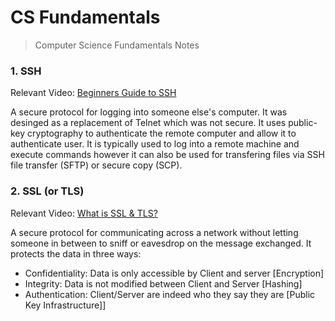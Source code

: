 # CS Fundamentals
> Computer Science Fundamentals Notes

### 1. SSH

Relevant Video: [Beginners Guide to SSH](https://youtu.be/qWKK_PNHnnA)

A secure protocol for logging into someone else's computer. It was desinged as a replacement of Telnet which was not secure. It uses public-key cryptography to authenticate the remote computer and allow it to authenticate user. It is typically used to log into a remote machine and execute commands however it can also be used for transfering files via SSH file transfer (SFTP) or secure copy (SCP).


### 2. SSL (or TLS)

Relevant Video: [What is SSL & TLS?](https:youtu.be/HMoFvRK4HUo)

A secure protocol for communicating across a network without letting someone in between to sniff or eavesdrop on the message exchanged. It protects the data in three ways: 

* Confidentiality: Data is only accessible by Client and server [Encryption]
* Integrity: Data is not modified between Client and Server [Hashing]
* Authentication: Client/Server are indeed who they say they are [Public Key Infrastructure]]
